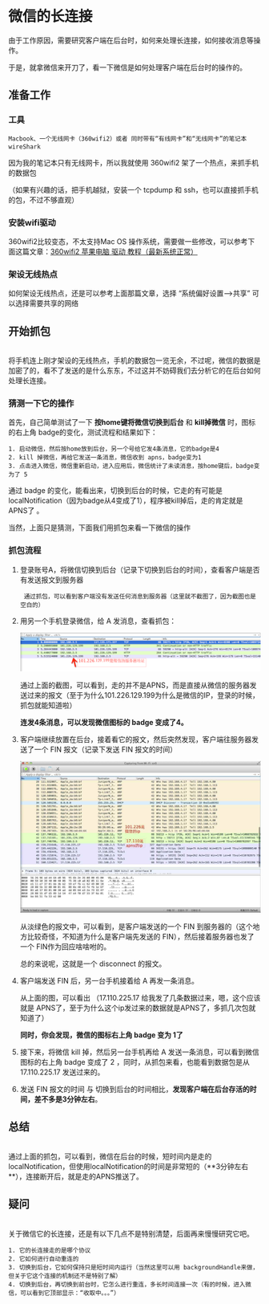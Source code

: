 # 微信的长连接

由于工作原因，需要研究客户端在后台时，如何来处理长连接，如何接收消息等操作。

于是，就拿微信来开刀了，看一下微信是如何处理客户端在后台时的操作的。

## 准备工作

### 工具

	Macbook、一个无线网卡（360wifi2）或者 同时带有“有线网卡”和“无线网卡”的笔记本
	wireShark

因为我的笔记本只有无线网卡，所以我就使用 360wifi2 架了一个热点，来抓手机的数据包

（如果有兴趣的话，把手机越狱，安装一个 tcpdump 和 ssh，也可以直接抓手机的包，不过不够直观）

### 安装wifi驱动

360wifi2比较变态，不太支持Mac OS 操作系统，需要做一些修改，可以参考下面这篇文章：[360wifi2 苹果电脑 驱动 教程（最新系统正常）](http://bbs.360safe.com/thread-4099171-1-1.html)

### 架设无线热点

如何架设无线热点，还是可以参考上面那篇文章，选择 “系统偏好设置-->共享” 可以选择需要共享的网络

## 开始抓包
<br/>
将手机连上刚才架设的无线热点，手机的数据包一览无余，不过呢，微信的数据是加密了的，看不了发送的是什么东东，不过这并不妨碍我们去分析它的在后台如何处理长连接。

### 猜测一下它的操作

首先，自己简单测试了一下 **按home键将微信切换到后台** 和 **kill掉微信** 时，图标的右上角 badge的变化，测试流程和结果如下：

	1. 启动微信，然后按home放到后台，另一个号给它发4条消息，它的badge是4
	2. kill 掉微信，再给它发送一条消息，微信收到 apns，badge变为1
	3. 点击进入微信，微信重新启动，进入应用后，微信统计了未读消息，按home键后，badge变为了 5

通过 badge 的变化，能看出来，切换到后台的时候，它走的有可能是 localNotification（因为badge从4变成了1），程序被kill掉后，走的肯定就是 APNS了 。

当然，上面只是猜测，下面我们用抓包来看一下微信的操作

### 抓包流程

1. 登录账号A，将微信切换到后台（记录下切换到后台的时间），查看客户端是否有发送报文到服务器

		通过抓包，可以看到客户端没有发送任何消息到服务器（这里就不截图了，因为截图也是空白的）
		
2. 用另一个手机登录微信，给 A 发消息，查看抓包：

	![alt text](background.png "")

	通过上面的截图，可以看到，走的并不是APNS，而是直接从微信的服务器发送过来的报文（至于为什么101.226.129.199为什么是微信的IP，登录的时候，抓包就能知道啦）
	
	**连发4条消息，可以发现微信图标的 badge 变成了4。**
	
3. 客户端继续放置在后台，接着看它的报文，然后突然发现，客户端往服务器发送了一个 FIN 报文（记录下发送 FIN 报文的时间）

	![alt text](wechat.jpg "")

	从淡绿色的报文中，可以看到，是客户端发送的一个 FIN 到服务器的（这个地方比较奇怪，不知道为什么是客户端先发送的 FIN），然后接着服务器也发了一个 FIN作为回应啥啥咐的。
	
	总的来说呢，这就是一个 disconnect 的报文。
	
4. 客户端发送 FIN 后，另一台手机接着给 A 再发一条消息。

	从上面的图，可以看出 （17.110.225.17 给我发了几条数据过来，嗯，这个应该就是 APNS了，至于为什么这个ip发过来的数据就是APNS了，多抓几次包就知道了）
	
	**同时，你会发现，微信的图标右上角 badge 变为 1了**

5. 接下来，将微信 kill 掉，然后另一台手机再给 A 发送一条消息，可以看到微信图标的右上角 badge 变成了 2 ，同时，从抓包来看，也能看到数据包是从 17.110.225.17 发送过来的。

6. 发送 FIN 报文的时间 与 切换到后台的时间相比，**发现客户端在后台存活的时间，差不多是3分钟左右**。


## 总结
<br/>
通过上面的抓包，可以看到，微信在后台的时候，短时间内是走的localNotification，但使用localNotification的时间是非常短的（**3分钟左右**），连接断开后，就是走的APNS推送了。

## 疑问

<br/>
关于微信它的长连接，还是有以下几点不是特别清楚，后面再来慢慢研究它吧。

	1. 它的长连接走的是哪个协议
	2. 它如何进行自动重连的
	3. 切换到后台，它如何保持只是短时间内运行（当然这里可以用 backgroundHandle来做，但关于它这个连接的机制还不是特别了解）
	4. 切换到后台，再切换到前台时，它怎么进行重连，多长时间连接一次（有的时候，进入微信，可以看到它顶部显示：“收取中。。。”）




